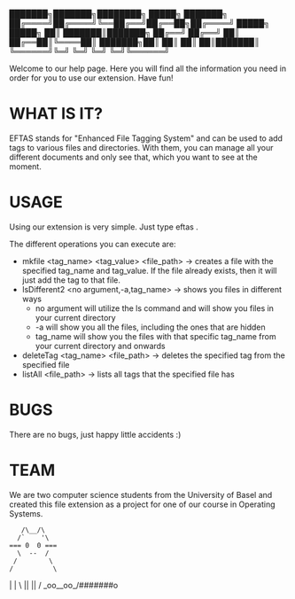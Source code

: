 
███████╗███████╗████████╗ █████╗ ███████╗
██╔════╝██╔════╝╚══██╔══╝██╔══██╗██╔════╝
█████╗  █████╗     ██║   ███████║███████╗
██╔══╝  ██╔══╝     ██║   ██╔══██║╚════██║
███████╗██║        ██║   ██║  ██║███████║
╚══════╝╚═╝        ╚═╝   ╚═╝  ╚═╝╚══════╝


Welcome to our help page. Here you will find all the information you need in order for you to use our extension.
Have fun!


WHAT IS IT?
===============
EFTAS stands for "Enhanced File Tagging System" and can be used to add tags to various files and directories.
With them, you can manage all your different documents and only see that, which you want to see at the moment.


USAGE
===============
Using our extension is very simple. Just type eftas <operation>.

The different operations you can execute are:
- mkfile <tag_name> <tag_value> <file_path> -> creates a file with the specified tag_name and tag_value.
If the file already exists, then it will just add the tag to that file.
- lsDifferent2 <no argument,-a,tag_name> -> shows you files in different ways
	- no argument will utilize the ls command and will show you files in your current directory
	- -a will show you all the files, including the ones that are hidden
	- tag_name will show you the files with that specific tag_name from your current directory and onwards
- deleteTag <tag_name> <file_path> -> deletes the specified tag from the specified file
- listAll <file_path> -> lists all tags that the specified file has


BUGS
===============
There are no bugs, just happy little accidents :)


TEAM
===============
We are two computer science students from the University of Basel
and created this file extension as a project for one of our course in Operating Systems.



       /\__/\
      /`    '\
    === 0  0 ===
      \  --  /
     /        \
    /          \
   |            |
    \  ||  ||  /
     \_oo__oo_/#######o
